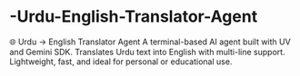 # -Urdu-English-Translator-Agent
🌐 Urdu → English Translator Agent  A terminal-based AI agent built with UV and Gemini SDK. Translates Urdu text into English with multi-line support. Lightweight, fast, and ideal for personal or educational use.
